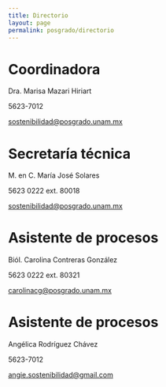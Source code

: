 ```yaml
---
title: Directorio
layout: page
permalink: posgrado/directorio
---
```



# Coordinadora

Dra. Marisa Mazari Hiriart

5623-7012

sostenibilidad@posgrado.unam.mx


# Secretaría técnica

M. en C. María José Solares

5623 0222 ext. 80018

sostenibilidad@posgrado.unam.mx


# Asistente de procesos

Biól. Carolina Contreras González

5623 0222 ext. 80321

carolinacg@posgrado.unam.mx


# Asistente de procesos

Angélica Rodríguez Chávez

5623-7012

angie.sostenibilidad@gmail.com

